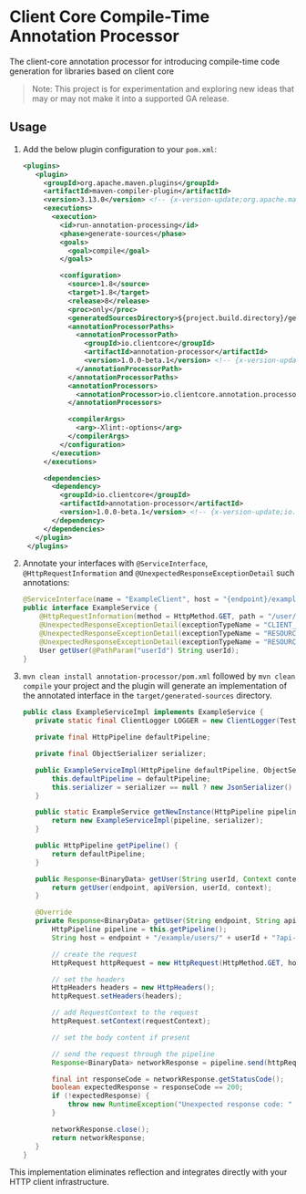 # Client Core Compile-Time Annotation Processor

The client-core annotation processor for introducing compile-time code generation for libraries based on client core
>Note: This project is for experimentation and exploring new ideas that may or may not make it into a supported GA release.

## Usage

1. Add the below plugin configuration to your `pom.xml`:
   ```xml
   <plugins>
      <plugin>
        <groupId>org.apache.maven.plugins</groupId>
        <artifactId>maven-compiler-plugin</artifactId>
        <version>3.13.0</version> <!-- {x-version-update;org.apache.maven.plugins:maven-compiler-plugin;external_dependency} -->
        <executions>
          <execution>
            <id>run-annotation-processing</id>
            <phase>generate-sources</phase>
            <goals>
              <goal>compile</goal>
            </goals>

            <configuration>
              <source>1.8</source>
              <target>1.8</target>
              <release>8</release>
              <proc>only</proc>
              <generatedSourcesDirectory>${project.build.directory}/generated-sources/</generatedSourcesDirectory>
              <annotationProcessorPaths>
                <annotationProcessorPath>
                  <groupId>io.clientcore</groupId>
                  <artifactId>annotation-processor</artifactId>
                  <version>1.0.0-beta.1</version> <!-- {x-version-update;io.clientcore:annotation-processor;current} -->
                </annotationProcessorPath>
              </annotationProcessorPaths>
              <annotationProcessors>
                <annotationProcessor>io.clientcore.annotation.processor.AnnotationProcessor</annotationProcessor>
              </annotationProcessors>

              <compilerArgs>
                <arg>-Xlint:-options</arg>
              </compilerArgs>
            </configuration>
          </execution>
        </executions>

        <dependencies>
          <dependency>
            <groupId>io.clientcore</groupId>
            <artifactId>annotation-processor</artifactId>
            <version>1.0.0-beta.1</version> <!-- {x-version-update;io.clientcore:annotation-processor;current} -->
          </dependency>
        </dependencies>
      </plugin>
    </plugins>
   ```
2. Annotate your interfaces with `@ServiceInterface`,  `@HttpRequestInformation` and
   `@UnexpectedResponseExceptionDetail` such annotations:
   ```java
   @ServiceInterface(name = "ExampleClient", host = "{endpoint}/example")
   public interface ExampleService {
       @HttpRequestInformation(method = HttpMethod.GET, path = "/user/{userId}", expectedStatusCodes = { 200 })
       @UnexpectedResponseExceptionDetail(exceptionTypeName = "CLIENT_AUTHENTICATION", statusCode = { 401 })
       @UnexpectedResponseExceptionDetail(exceptionTypeName = "RESOURCE_NOT_FOUND", statusCode = { 404 })
       @UnexpectedResponseExceptionDetail(exceptionTypeName = "RESOURCE_MODIFIED", statusCode = { 409 })
       User getUser(@PathParam("userId") String userId);
   }
   ```

3. `mvn clean install annotation-processor/pom.xml` followed by `mvn clean compile` your project and the plugin
   will generate an implementation of the annotated interface in the `target/generated-sources` directory.
   ```java
   public class ExampleServiceImpl implements ExampleService {
      private static final ClientLogger LOGGER = new ClientLogger(TestInterfaceClientService.class);

      private final HttpPipeline defaultPipeline;

      private final ObjectSerializer serializer;

      public ExampleServiceImpl(HttpPipeline defaultPipeline, ObjectSerializer serializer) {
          this.defaultPipeline = defaultPipeline;
          this.serializer = serializer == null ? new JsonSerializer() : serializer;
      }

      public static ExampleService getNewInstance(HttpPipeline pipeline, ObjectSerializer serializer) {
          return new ExampleServiceImpl(pipeline, serializer);
      }

      public HttpPipeline getPipeline() {
          return defaultPipeline;
      }

      public Response<BinaryData> getUser(String userId, Context context) {
          return getUser(endpoint, apiVersion, userId, context);
      }

      @Override
      private Response<BinaryData> getUser(String endpoint, String apiVersion, String userId, RequestContext requestContext) {
          HttpPipeline pipeline = this.getPipeline();
          String host = endpoint + "/example/users/" + userId + "?api-version=" + apiVersion;

          // create the request
          HttpRequest httpRequest = new HttpRequest(HttpMethod.GET, host);

          // set the headers
          HttpHeaders headers = new HttpHeaders();
          httpRequest.setHeaders(headers);

          // add RequestContext to the request
          httpRequest.setContext(requestContext);

          // set the body content if present

          // send the request through the pipeline
          Response<BinaryData> networkResponse = pipeline.send(httpRequest);

          final int responseCode = networkResponse.getStatusCode();
          boolean expectedResponse = responseCode == 200;
          if (!expectedResponse) {
              throw new RuntimeException("Unexpected response code: " + responseCode);
          }

          networkResponse.close();
          return networkResponse;
      }
   }
   ```
This implementation eliminates reflection and integrates directly with your HTTP client infrastructure.

